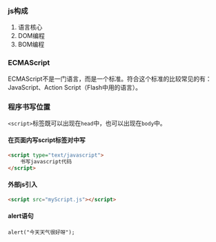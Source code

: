 ### js构成
1. 语言核心
2. DOM编程
3. BOM编程

### ECMAScript
ECMAScript不是一门语言，而是一个标准。符合这个标准的比较常见的有：JavaScript、Action Script（Flash中用的语言）。

### 程序书写位置
`<script>`标签既可以出现在`head`中，也可以出现在`body`中。
#### 在页面内写script标签对中写
```html
<script type="text/javascript">
    书写javascript代码
</script>
```

#### 外部js引入
```html
<script src="myScript.js"></script>
```

#### alert语句
```
alert("今天天气很好呀");
```